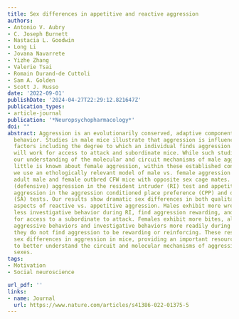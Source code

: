 ```yaml
---
title: Sex differences in appetitive and reactive aggression
authors:
- Antonio V. Aubry
- C. Joseph Burnett
- Nastacia L. Goodwin
- Long Li
- Jovana Navarrete
- Yizhe Zhang
- Valerie Tsai
- Romain Durand-de Cuttoli
- Sam A. Golden
- Scott J. Russo
date: '2022-09-01'
publishDate: '2024-04-27T22:29:12.821647Z'
publication_types:
- article-journal
publication: '*Neuropsychopharmacology*'
doi: ""
abstract: Aggression is an evolutionarily conserved, adaptive component of social
  behavior. Studies in male mice illustrate that aggression is influenced by numerous
  factors including the degree to which an individual finds aggression rewarding and
  will work for access to attack and subordinate mice. While such studies have expanded
  our understanding of the molecular and circuit mechanisms of male aggression very
  little is known about female aggression, within these established contexts. Here
  we use an ethologically relevant model of male vs. female aggression by pair housing
  adult male and female outbred CFW mice with opposite sex cage mates. We assess reactive
  (defensive) aggression in the resident intruder (RI) test and appetitive (rewarding)
  aggression in the aggression conditioned place preference (CPP) and operant self-administration
  (SA) tests. Our results show dramatic sex differences in both qualitative and quantitative
  aspects of reactive vs. appetitive aggression. Males exhibit more wrestling and
  less investigative behavior during RI, find aggression rewarding, and will work
  for access to a subordinate to attack. Females exhibit more bites, alternate between
  aggressive behaviors and investigative behaviors more readily during RI, however,
  they do not find aggression to be rewarding or reinforcing. These results establish
  sex differences in aggression in mice, providing an important resource for the field
  to better understand the circuit and molecular mechanisms of aggression in both
  sexes.
tags:
- Motivation
- Social neuroscience

url_pdf: ''
links:
- name: Journal
  url: https://www.nature.com/articles/s41386-022-01375-5
---
```

